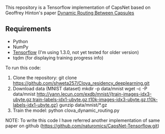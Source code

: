 This repository is a Tensorflow implementation of CapsNet based on Geoffrey Hinton's paper [Dynamic Routing Between Capsules](https://arxiv.org/abs/1710.09829)

## Requirements
- Python
- NumPy
- [Tensorflow](https://github.com/tensorflow/tensorflow) (I'm using 1.3.0, not yet tested for older version)
- tqdm (for displaying training progress info)

To run this code:
1. Clone the repository: git clone https://github.com/shweta257/Clova_residency_deeplearning.git
2. Download data (MNIST dataset)
	mkdir -p data/mnist
	wget -c -P data/mnist http://yann.lecun.com/exdb/mnist/{train-images-idx3-ubyte.gz,train-labels-idx1-ubyte.gz,t10k-images-idx3-ubyte.gz,t10k-labels-idx1-ubyte.gz}
	gunzip data/mnist/*.gz
3. Train the model:
	python clova_dynamic_routing.py

NOTE: To write this code I have referred another implementation of same paper on github (https://github.com/naturomics/CapsNet-Tensorflow.git)
